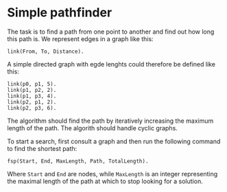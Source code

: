 Simple pathfinder
=================

The task is to find a path from one point to another and find out how long this
path is. We represent edges in a graph like this:

    link(From, To, Distance).

A simple directed graph with egde lenghts could therefore be defined like this:

    link(p0, p1, 5).
    link(p1, p2, 2).
    link(p1, p3, 4).
    link(p2, p1, 2).
    link(p2, p3, 6).

The algorithm should find the path by iteratively increasing the maximum length
of the path. The algorith should handle cyclic graphs.

To start a search, first consult a graph and then run the following command to
find the shortest path:

    fsp(Start, End, MaxLength, Path, TotalLength).

Where ```Start``` and ```End``` are nodes, while ```MaxLength``` is an integer
representing the maximal length of the path at which to stop looking for
a solution.
